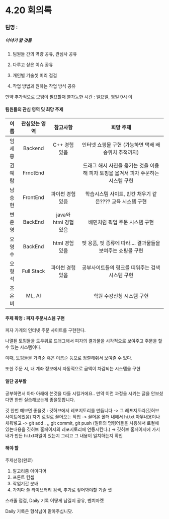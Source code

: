 # 4.20 회의록

### 팀명 : 

##### 이야기 할 것들

1. 팀원들 간의 역량 공유, 관심사 공유

2. 다루고 싶은 이슈 공유

3. 개인별 기술셋 미리 점검

4. 작업 방법과 원하는 작업 방식 공유


만약 추가적으로 모임이 필요할때 불가능한 시간 : 일요일, 평일 9시 이

#### 팀원들의 관심 영역 및 희망 주제

| 이름 | 관심있는 영역 | 참고사항 | 희망 주제 |
|:---:|:---:|:---:|:---:|
임세홍 | Backend | C++ 경험 있음 | 인터넷 쇼핑몰 구현 (가능하면 택배 배송위치 추적까지)
권예람 | FrnotEnd |  | 드래그 해서 사진을 옮기는 것을 이용해 피자 토핑을 옮겨서 피자 주문하는시스템 구현 
남승현 | FrontEnd | 파이썬 경험 있음 | 학습시스템 사이트, 빈칸 채우기 같은???? 교육 시스템 구현
변준영 | BackEnd | java와 html 경험 있음 |배민처럼 픽업 주문 시스템 구현
오영수 | BackEnd | html 경험 있음 |펫 용품, 펫 종류에 따라....  결과물들을 보여주는 쇼핑몰 구현
오형석 | Full Stack | 파이썬 경험 있음 |공부사이트들의 링크를 띠워주는 검색 시스템 구현 
조은비 | ML, AI |  |학원 수강신청 시스템 구현

#### 주제 확정 : 피자 주문시스템 구현 

피자 가게의 인터넷 주문 사이트를 구현한다. 

나열된 토핑들을 도우위로 드래그해서 피자의 결과물을 시각적으로 보여주고 주문을 할 수 있는 시스템이다.

이때, 토핑들을 가격순 혹은 이름순 등으로 정렬해줘서 보여줄 수 있다.

또한 주문 시, 내 계좌 정보에서 자동적으로 금액이 차감되는 시스템을 구현

#### 일단 공부할 

공부하면서 아마 아래에 쓴것을 다들 시킬거에요.. 만약 이런 과정을 시키는 글을 안보셨다면 한번 실습해보는게 좋을듯합니다.

깃 한번 해보면 좋을것 : 깃허브에서 레포지토리를 만듭니다 -> 그 레포지토리(깃허브 사이트에있음) 자기 로컬로 끌어오는 작업 -> 끌어온 폴더 내에서 hi.txt 아무내용이나 채워넣고 -> git add . ,, git commit, git push (일련의 명령어들을 사용해서 로컬에 있는내용을 깃허브 홈페이지의 레포지토리에 연동시킨다.) -> 깃허브 홈페이지에 가서 내가 만든 hi.txt파일이 있는지 그리고 그 내용이 일치하는지 확인

#### 해야 할 

주제선정(완료)

1. 알고리즘 아이디어
2. 프론트 컨셉
3. 작업기간 분배
4. 가져다 쓸 라이브러리 검색, 추가로 짚어봐야할 기술 셋


스캐줄 점검, Daily 기록 어떻게 남길지 공유, 벤치마켓


Daily 기록은 형석님이 맡아주십니닷. 
